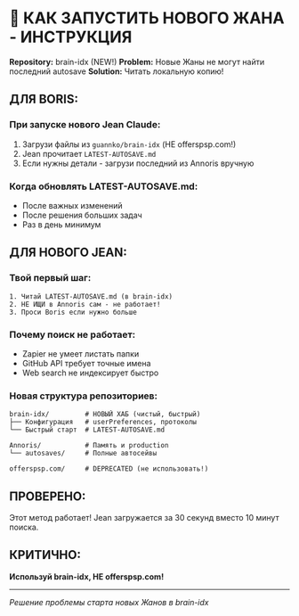 # 🚀 КАК ЗАПУСТИТЬ НОВОГО ЖАНА - ИНСТРУКЦИЯ
**Repository:** brain-idx (NEW!)
**Problem:** Новые Жаны не могут найти последний autosave
**Solution:** Читать локальную копию!

## ДЛЯ BORIS:

### При запуске нового Jean Claude:
1. Загрузи файлы из `guannko/brain-idx` (НЕ offerspsp.com!)
2. Jean прочитает `LATEST-AUTOSAVE.md`
3. Если нужны детали - загрузи последний из Annoris вручную

### Когда обновлять LATEST-AUTOSAVE.md:
- После важных изменений
- После решения больших задач
- Раз в день минимум

## ДЛЯ НОВОГО JEAN:

### Твой первый шаг:
```
1. Читай LATEST-AUTOSAVE.md (в brain-idx)
2. НЕ ИЩИ в Annoris сам - не работает!
3. Проси Boris если нужно больше
```

### Почему поиск не работает:
- Zapier не умеет листать папки
- GitHub API требует точные имена
- Web search не индексирует быстро

### Новая структура репозиториев:
```
brain-idx/         # НОВЫЙ ХАБ (чистый, быстрый)
├── Конфигурация   # userPreferences, протоколы
└── Быстрый старт  # LATEST-AUTOSAVE.md

Annoris/           # Память и production
└── autosaves/     # Полные автосейвы

offerspsp.com/     # DEPRECATED (не использовать!)
```

## ПРОВЕРЕНО:
Этот метод работает! Jean загружается за 30 секунд вместо 10 минут поиска.

## КРИТИЧНО:
**Используй brain-idx, НЕ offerspsp.com!**

---
*Решение проблемы старта новых Жанов в brain-idx*